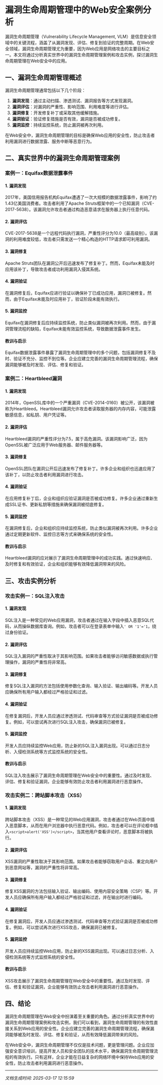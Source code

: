 # 漏洞生命周期管理中的Web安全案例分析

漏洞生命周期管理（Vulnerability Lifecycle Management, VLM）是信息安全领域中的关键流程，涵盖了从漏洞发现、评估、修复到验证的完整周期。在Web安全领域，漏洞生命周期管理尤为重要，因为Web应用是网络攻击的主要目标之一。本文将通过分析真实世界中的漏洞生命周期管理案例和攻击实例，探讨漏洞生命周期管理在Web安全中的应用。

## 一、漏洞生命周期管理概述

漏洞生命周期管理通常包括以下几个阶段：

1. **漏洞发现**：通过主动扫描、渗透测试、漏洞报告等方式发现漏洞。
2. **漏洞评估**：对漏洞的严重性、影响范围、利用难度等进行评估。
3. **漏洞修复**：开发修复补丁或采取其他缓解措施。
4. **漏洞验证**：验证修复措施是否有效，漏洞是否被成功修复。
5. **漏洞监控**：持续监控系统，防止漏洞被再次利用。

在Web安全中，漏洞生命周期管理的目标是确保Web应用的安全性，防止攻击者利用漏洞进行数据泄露、服务中断等恶意行为。

## 二、真实世界中的漏洞生命周期管理案例

### 案例一：Equifax数据泄露事件

#### 1. 漏洞发现
2017年，美国信用报告机构Equifax遭遇了一次大规模的数据泄露事件，影响了约1.43亿美国消费者。攻击者利用了Apache Struts框架中的一个已知漏洞（CVE-2017-5638）。该漏洞允许攻击者通过构造恶意请求在服务器上执行任意代码。

#### 2. 漏洞评估
CVE-2017-5638是一个远程代码执行漏洞，严重性评分为10.0（最高级别）。该漏洞的利用难度较低，攻击者只需发送一个精心构造的HTTP请求即可利用漏洞。

#### 3. 漏洞修复
Apache Struts团队在漏洞公开后迅速发布了修复补丁。然而，Equifax未能及时应用该补丁，导致攻击者成功利用漏洞入侵其系统。

#### 4. 漏洞验证
在漏洞修复后，Equifax应进行验证以确保补丁已成功应用，漏洞已被修复。然而，由于Equifax未能及时应用补丁，验证阶段未能有效执行。

#### 5. 漏洞监控
Equifax在漏洞修复后应持续监控系统，防止类似漏洞被再次利用。然而，由于漏洞管理流程的缺陷，Equifax未能有效监控系统，导致数据泄露事件发生。

#### 教训与启示
Equifax数据泄露事件暴露了漏洞生命周期管理中的多个问题，包括漏洞修复不及时、验证不充分、监控不到位等。企业应建立完善的漏洞生命周期管理流程，确保漏洞能够被及时发现、评估、修复和验证。

### 案例二：Heartbleed漏洞

#### 1. 漏洞发现
2014年，OpenSSL库中的一个严重漏洞（CVE-2014-0160）被公开，该漏洞被称为Heartbleed。Heartbleed漏洞允许攻击者读取服务器的内存内容，可能泄露敏感信息，如私钥、用户凭证等。

#### 2. 漏洞评估
Heartbleed漏洞的严重性评分为7.5，属于高危漏洞。该漏洞影响广泛，因为OpenSSL被广泛应用于Web服务器、邮件服务器等。

#### 3. 漏洞修复
OpenSSL团队在漏洞公开后迅速发布了修复补丁。许多企业和组织也迅速应用了该补丁，以防止攻击者利用漏洞进行攻击。

#### 4. 漏洞验证
在应用修复补丁后，企业和组织应验证漏洞是否被成功修复。许多企业通过重新生成SSL证书、更新私钥等措施来确保漏洞被彻底修复。

#### 5. 漏洞监控
在漏洞修复后，企业和组织应持续监控系统，防止类似漏洞被再次利用。许多企业通过定期更新软件、监控日志等方式来确保系统的安全性。

#### 教训与启示
Heartbleed漏洞的应对展示了漏洞生命周期管理中的成功实践。通过快速响应、及时修复和有效验证，企业和组织能够有效降低漏洞带来的风险。

## 三、攻击实例分析

### 攻击实例一：SQL注入攻击

#### 1. 漏洞发现
SQL注入是一种常见的Web应用漏洞，攻击者通过在输入字段中插入恶意SQL代码，从而操纵数据库查询。例如，攻击者可以在登录表单中输入`' OR '1'='1`，绕过身份验证。

#### 2. 漏洞评估
SQL注入漏洞的严重性取决于其影响范围。如果攻击者能够访问敏感数据或执行管理操作，漏洞的严重性将非常高。

#### 3. 漏洞修复
修复SQL注入漏洞的方法包括使用参数化查询、输入验证、输出编码等。开发人员应确保所有用户输入都经过严格验证和过滤。

#### 4. 漏洞验证
在修复漏洞后，开发人员应通过渗透测试、代码审查等方式验证漏洞是否被成功修复。例如，可以尝试再次进行SQL注入攻击，确保漏洞已被修复。

#### 5. 漏洞监控
开发人员应持续监控Web应用，防止新的SQL注入漏洞出现。可以通过日志分析、入侵检测系统等方式监控系统的安全性。

#### 教训与启示
SQL注入攻击展示了漏洞生命周期管理在Web安全中的重要性。通过及时发现、评估、修复和验证漏洞，企业能够有效防止攻击者利用漏洞进行恶意操作。

### 攻击实例二：跨站脚本攻击（XSS）

#### 1. 漏洞发现
跨站脚本攻击（XSS）是一种常见的Web应用漏洞，攻击者通过在Web页面中插入恶意脚本，从而在用户浏览器中执行恶意代码。例如，攻击者可以在评论框中插入`<script>alert('XSS')</script>`，当其他用户查看评论时，恶意脚本将被执行。

#### 2. 漏洞评估
XSS漏洞的严重性取决于其影响范围。如果攻击者能够窃取用户会话、重定向用户到恶意网站等，漏洞的严重性将非常高。

#### 3. 漏洞修复
修复XSS漏洞的方法包括输入验证、输出编码、使用内容安全策略（CSP）等。开发人员应确保所有用户输入都经过严格验证和过滤，并在输出时进行编码。

#### 4. 漏洞验证
在修复漏洞后，开发人员应通过渗透测试、代码审查等方式验证漏洞是否被成功修复。例如，可以尝试再次进行XSS攻击，确保漏洞已被修复。

#### 5. 漏洞监控
开发人员应持续监控Web应用，防止新的XSS漏洞出现。可以通过日志分析、入侵检测系统等方式监控系统的安全性。

#### 教训与启示
XSS攻击展示了漏洞生命周期管理在Web安全中的重要性。通过及时发现、评估、修复和验证漏洞，企业能够有效防止攻击者利用漏洞进行恶意操作。

## 四、结论

漏洞生命周期管理在Web安全中扮演着至关重要的角色。通过分析真实世界中的漏洞生命周期管理案例和攻击实例，我们可以看到，漏洞生命周期管理的有效性直接关系到Web应用的安全性。企业应建立完善的漏洞生命周期管理流程，确保漏洞能够被及时发现、评估、修复和验证，从而有效降低漏洞带来的风险。

在Web安全中，漏洞生命周期管理不仅仅是技术问题，更是管理问题。企业应加强安全意识培训，提高开发人员和安全团队的技术水平，确保漏洞生命周期管理流程的有效执行。只有这样，企业才能在日益复杂的网络环境中保持Web应用的安全性，防止攻击者利用漏洞进行恶意操作。

---

*文档生成时间: 2025-03-17 12:15:59*

